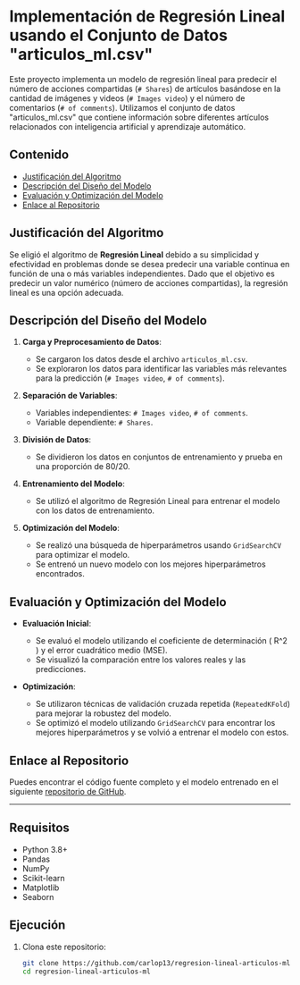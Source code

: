 # Implementación de Regresión Lineal usando el Conjunto de Datos "articulos_ml.csv"

Este proyecto implementa un modelo de regresión lineal para predecir el número de acciones compartidas (`# Shares`) de artículos basándose en la cantidad de imágenes y videos (`# Images video`) y el número de comentarios (`# of comments`). Utilizamos el conjunto de datos "articulos_ml.csv" que contiene información sobre diferentes artículos relacionados con inteligencia artificial y aprendizaje automático.

## Contenido

- [Justificación del Algoritmo](#justificación-del-algoritmo)
- [Descripción del Diseño del Modelo](#descripción-del-diseño-del-modelo)
- [Evaluación y Optimización del Modelo](#evaluación-y-optimización-del-modelo)
- [Enlace al Repositorio](#enlace-al-repositorio)

## Justificación del Algoritmo

Se eligió el algoritmo de **Regresión Lineal** debido a su simplicidad y efectividad en problemas donde se desea predecir una variable continua en función de una o más variables independientes. Dado que el objetivo es predecir un valor numérico (número de acciones compartidas), la regresión lineal es una opción adecuada.

## Descripción del Diseño del Modelo

1. **Carga y Preprocesamiento de Datos**:
   - Se cargaron los datos desde el archivo `articulos_ml.csv`.
   - Se exploraron los datos para identificar las variables más relevantes para la predicción (`# Images video`, `# of comments`).

2. **Separación de Variables**:
   - Variables independientes: `# Images video`, `# of comments`.
   - Variable dependiente: `# Shares`.

3. **División de Datos**:
   - Se dividieron los datos en conjuntos de entrenamiento y prueba en una proporción de 80/20.

4. **Entrenamiento del Modelo**:
   - Se utilizó el algoritmo de Regresión Lineal para entrenar el modelo con los datos de entrenamiento.

5. **Optimización del Modelo**:
   - Se realizó una búsqueda de hiperparámetros usando `GridSearchCV` para optimizar el modelo.
   - Se entrenó un nuevo modelo con los mejores hiperparámetros encontrados.

## Evaluación y Optimización del Modelo

- **Evaluación Inicial**:
   - Se evaluó el modelo utilizando el coeficiente de determinación \( R^2 \) y el error cuadrático medio (MSE).
   - Se visualizó la comparación entre los valores reales y las predicciones.

- **Optimización**:
   - Se utilizaron técnicas de validación cruzada repetida (`RepeatedKFold`) para mejorar la robustez del modelo.
   - Se optimizó el modelo utilizando `GridSearchCV` para encontrar los mejores hiperparámetros y se volvió a entrenar el modelo con estos.

## Enlace al Repositorio

Puedes encontrar el código fuente completo y el modelo entrenado en el siguiente [repositorio de GitHub](https://github.com/carlop13/regresion-lineal-articulos-ml).

---

## Requisitos

- Python 3.8+
- Pandas
- NumPy
- Scikit-learn
- Matplotlib
- Seaborn

## Ejecución

1. Clona este repositorio:

   ```bash
   git clone https://github.com/carlop13/regresion-lineal-articulos-ml.git
   cd regresion-lineal-articulos-ml
